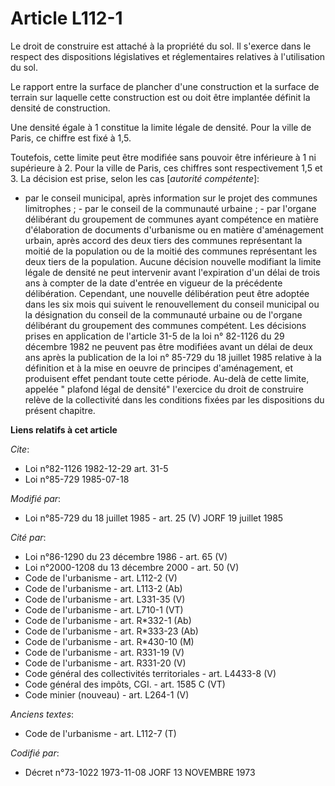 # Article L112-1

Le droit de construire est attaché à la propriété du sol. Il s'exerce dans le respect des dispositions législatives et
réglementaires relatives à l'utilisation du sol.

Le rapport entre la surface de plancher d'une construction et la surface de terrain sur laquelle cette construction est ou
doit être implantée définit la densité de construction.

Une densité égale à 1 constitue la limite légale de densité. Pour la ville de Paris, ce chiffre est fixé à 1,5.

Toutefois, cette limite peut être modifiée sans pouvoir être inférieure à 1 ni supérieure à 2. Pour la ville de Paris, ces
chiffres sont respectivement 1,5 et 3.    La décision est prise, selon les cas [*autorité compétente*]:

- par le conseil municipal, après information sur le projet des communes limitrophes ;    - par le conseil de la communauté
urbaine ;    - par l'organe délibérant du groupement de communes ayant compétence en matière d'élaboration de documents
d'urbanisme ou en matière d'aménagement urbain, après accord des deux tiers des communes représentant la moitié de la
population ou de la moitié des communes représentant les deux tiers de la population.    Aucune décision nouvelle modifiant
la limite légale de densité ne peut intervenir avant l'expiration d'un délai de trois ans à compter de la date d'entrée en
vigueur de la précédente délibération. Cependant, une nouvelle délibération peut être adoptée dans les six mois qui suivent
le renouvellement du conseil municipal ou la désignation du conseil de la communauté urbaine ou de l'organe délibérant du
groupement des communes compétent.    Les décisions prises en application de l'article 31-5 de la loi n° 82-1126 du 29
décembre 1982 ne peuvent pas être modifiées avant un délai de deux ans après la publication de la loi n° 85-729 du 18 juillet
1985 relative à la définition et à la mise en oeuvre de principes d'aménagement, et produisent effet pendant toute cette
période.   Au-delà de cette limite, appelée " plafond légal de densité" l'exercice du droit de construire relève de la
collectivité dans les conditions fixées par les dispositions du présent chapitre.

**Liens relatifs à cet article**

_Cite_:

  - Loi n°82-1126 1982-12-29 art. 31-5
  - Loi n°85-729 1985-07-18

_Modifié par_:

  - Loi n°85-729 du 18 juillet 1985 - art. 25 (V) JORF 19 juillet 1985

_Cité par_:

  - Loi n°86-1290 du 23 décembre 1986 - art. 65 (V)
  - Loi n°2000-1208 du 13 décembre 2000 - art. 50 (V)
  - Code de l'urbanisme - art. L112-2 (V)
  - Code de l'urbanisme - art. L113-2 (Ab)
  - Code de l'urbanisme - art. L331-35 (V)
  - Code de l'urbanisme - art. L710-1 (VT)
  - Code de l'urbanisme - art. R*332-1 (Ab)
  - Code de l'urbanisme - art. R*333-23 (Ab)
  - Code de l'urbanisme - art. R*430-10 (M)
  - Code de l'urbanisme - art. R331-19 (V)
  - Code de l'urbanisme - art. R331-20 (V)
  - Code général des collectivités territoriales - art. L4433-8 (V)
  - Code général des impôts, CGI. - art. 1585 C (VT)
  - Code minier (nouveau) - art. L264-1 (V)

_Anciens textes_:

  - Code de l'urbanisme - art. L112-7 (T)

_Codifié par_:

  - Décret n°73-1022 1973-11-08 JORF 13 NOVEMBRE 1973

